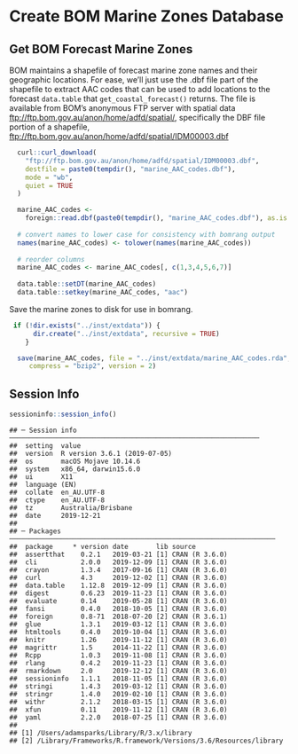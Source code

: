 Create BOM Marine Zones Database
================

## Get BOM Forecast Marine Zones

BOM maintains a shapefile of forecast marine zone names and their
geographic locations. For ease, we’ll just use the .dbf file part of the
shapefile to extract AAC codes that can be used to add locations to the
forecast `data.table` that `get_coastal_forecast()` returns. The file is
available from BOM’s anonymous FTP server with spatial data
<ftp://ftp.bom.gov.au/anon/home/adfd/spatial/>, specifically the DBF
file portion of a shapefile,
<ftp://ftp.bom.gov.au/anon/home/adfd/spatial/IDM00003.dbf>

``` r
  curl::curl_download(
    "ftp://ftp.bom.gov.au/anon/home/adfd/spatial/IDM00003.dbf",
    destfile = paste0(tempdir(), "marine_AAC_codes.dbf"),
    mode = "wb",
    quiet = TRUE
  )

  marine_AAC_codes <-
    foreign::read.dbf(paste0(tempdir(), "marine_AAC_codes.dbf"), as.is = TRUE)
  
  # convert names to lower case for consistency with bomrang output
  names(marine_AAC_codes) <- tolower(names(marine_AAC_codes))
  
  # reorder columns
  marine_AAC_codes <- marine_AAC_codes[, c(1,3,4,5,6,7)]
  
  data.table::setDT(marine_AAC_codes)
  data.table::setkey(marine_AAC_codes, "aac")
```

Save the marine zones to disk for use in bomrang.

``` r
 if (!dir.exists("../inst/extdata")) {
      dir.create("../inst/extdata", recursive = TRUE)
    }

  save(marine_AAC_codes, file = "../inst/extdata/marine_AAC_codes.rda",
     compress = "bzip2", version = 2)
```

## Session Info

``` r
sessioninfo::session_info()
```

    ## ─ Session info ───────────────────────────────────────────────────────────────
    ##  setting  value                       
    ##  version  R version 3.6.1 (2019-07-05)
    ##  os       macOS Mojave 10.14.6        
    ##  system   x86_64, darwin15.6.0        
    ##  ui       X11                         
    ##  language (EN)                        
    ##  collate  en_AU.UTF-8                 
    ##  ctype    en_AU.UTF-8                 
    ##  tz       Australia/Brisbane          
    ##  date     2019-12-21                  
    ## 
    ## ─ Packages ───────────────────────────────────────────────────────────────────
    ##  package     * version date       lib source        
    ##  assertthat    0.2.1   2019-03-21 [1] CRAN (R 3.6.0)
    ##  cli           2.0.0   2019-12-09 [1] CRAN (R 3.6.0)
    ##  crayon        1.3.4   2017-09-16 [1] CRAN (R 3.6.0)
    ##  curl          4.3     2019-12-02 [1] CRAN (R 3.6.0)
    ##  data.table    1.12.8  2019-12-09 [1] CRAN (R 3.6.0)
    ##  digest        0.6.23  2019-11-23 [1] CRAN (R 3.6.0)
    ##  evaluate      0.14    2019-05-28 [1] CRAN (R 3.6.0)
    ##  fansi         0.4.0   2018-10-05 [1] CRAN (R 3.6.0)
    ##  foreign       0.8-71  2018-07-20 [2] CRAN (R 3.6.1)
    ##  glue          1.3.1   2019-03-12 [1] CRAN (R 3.6.0)
    ##  htmltools     0.4.0   2019-10-04 [1] CRAN (R 3.6.0)
    ##  knitr         1.26    2019-11-12 [1] CRAN (R 3.6.0)
    ##  magrittr      1.5     2014-11-22 [1] CRAN (R 3.6.0)
    ##  Rcpp          1.0.3   2019-11-08 [1] CRAN (R 3.6.0)
    ##  rlang         0.4.2   2019-11-23 [1] CRAN (R 3.6.0)
    ##  rmarkdown     2.0     2019-12-12 [1] CRAN (R 3.6.0)
    ##  sessioninfo   1.1.1   2018-11-05 [1] CRAN (R 3.6.0)
    ##  stringi       1.4.3   2019-03-12 [1] CRAN (R 3.6.0)
    ##  stringr       1.4.0   2019-02-10 [1] CRAN (R 3.6.0)
    ##  withr         2.1.2   2018-03-15 [1] CRAN (R 3.6.0)
    ##  xfun          0.11    2019-11-12 [1] CRAN (R 3.6.0)
    ##  yaml          2.2.0   2018-07-25 [1] CRAN (R 3.6.0)
    ## 
    ## [1] /Users/adamsparks/Library/R/3.x/library
    ## [2] /Library/Frameworks/R.framework/Versions/3.6/Resources/library
